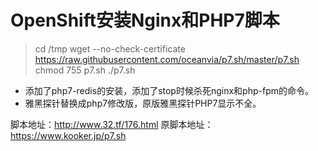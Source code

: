 # OpenShift安装Nginx和PHP7脚本

> cd /tmp
> wget --no-check-certificate https://raw.githubusercontent.com/oceanvia/p7.sh/master/p7.sh
> chmod 755 p7.sh
> ./p7.sh


* 添加了php7-redis的安装，添加了stop时候杀死nginx和php-fpm的命令。
* 雅黑探针替换成php7修改版，原版雅黑探针PHP7显示不全。

脚本地址：http://www.32.tf/176.html
原脚本地址：https://www.kooker.jp/p7.sh
